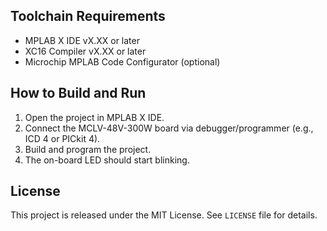 
## Toolchain Requirements

- MPLAB X IDE vX.XX or later
- XC16 Compiler vX.XX or later
- Microchip MPLAB Code Configurator (optional)

## How to Build and Run

1. Open the project in MPLAB X IDE.
2. Connect the MCLV-48V-300W board via debugger/programmer (e.g., ICD 4 or PICkit 4).
3. Build and program the project.
4. The on-board LED should start blinking.

## License

This project is released under the MIT License. See `LICENSE` file for details.